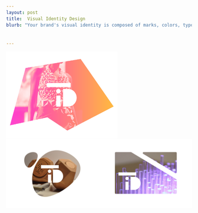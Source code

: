```yaml
---
layout: post
title:  Visual Identity Design
blurb: "Your brand's visual identity is composed of marks, colors, typography and other visual elements that represent your look and feel. Your logo is important and needs to ground your visual identity."


---
```


<div class="image-container"><img src="../img/tid/logo.png" alt="Final Logo" class="image-center" style="width:60%"/></div>
<div class="image-container"><img src="../img/tid/logo2.png" alt="Final Logo + Context"/></div>
